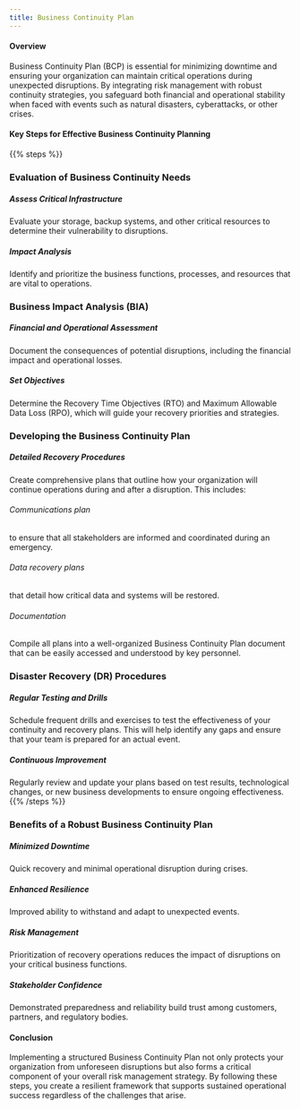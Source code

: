 ```yaml
---
title: Business Continuity Plan
---
```


#### Overview
Business Continuity Plan (BCP) is essential for minimizing downtime and ensuring your organization 
can maintain critical operations during unexpected disruptions. 
By integrating risk management with robust continuity strategies, 
you safeguard both financial and operational stability when faced with events such as natural disasters, 
cyberattacks, or other crises.

#### Key Steps for Effective Business Continuity Planning

{{% steps %}}

### Evaluation of Business Continuity Needs
##### Assess Critical Infrastructure
Evaluate your storage, backup systems, and other critical resources to determine their vulnerability to disruptions.
##### Impact Analysis
Identify and prioritize the business functions, processes, and resources that are vital to operations.

### Business Impact Analysis (BIA)
##### Financial and Operational Assessment
Document the consequences of potential disruptions, including the financial impact and operational losses.

##### Set Objectives
Determine the Recovery Time Objectives (RTO) and Maximum Allowable Data Loss (RPO), which will guide your recovery priorities and strategies.

### Developing the Business Continuity Plan
##### Detailed Recovery Procedures
Create comprehensive plans that outline how your organization will continue operations during and after a disruption. This includes:
###### Communications plan 
to ensure that all stakeholders are informed and coordinated during an emergency.
###### Data recovery plans 
that detail how critical data and systems will be restored.
###### Documentation
Compile all plans into a well-organized Business Continuity Plan document that can be easily accessed and understood by key personnel.

### Disaster Recovery (DR) Procedures
##### Regular Testing and Drills
Schedule frequent drills and exercises to test the effectiveness of your continuity and recovery plans. This will help identify any gaps and ensure that your team is prepared for an actual event.
##### Continuous Improvement
Regularly review and update your plans based on test results, technological changes, or new business developments to ensure ongoing effectiveness.
{{% /steps %}}

### Benefits of a Robust Business Continuity Plan
##### Minimized Downtime
Quick recovery and minimal operational disruption during crises.
##### Enhanced Resilience
Improved ability to withstand and adapt to unexpected events.
##### Risk Management
Prioritization of recovery operations reduces the impact of disruptions on your critical business functions.
##### Stakeholder Confidence
Demonstrated preparedness and reliability build trust among customers, partners, and regulatory bodies.

#### Conclusion

Implementing a structured Business Continuity Plan not only protects your organization from unforeseen disruptions but also forms a critical component of your overall risk management strategy. By following these steps, you create a resilient framework that supports sustained operational success regardless of the challenges that arise.